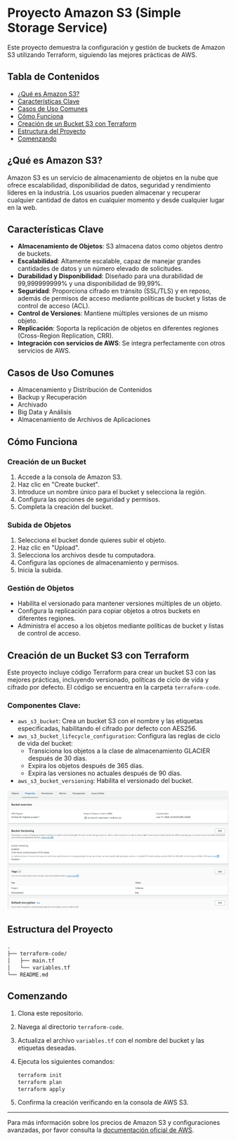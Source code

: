 # Proyecto Amazon S3 (Simple Storage Service)

Este proyecto demuestra la configuración y gestión de buckets de Amazon S3 utilizando Terraform, siguiendo las mejores prácticas de AWS.

## Tabla de Contenidos
- [¿Qué es Amazon S3?](#qué-es-amazon-s3)
- [Características Clave](#características-clave)
- [Casos de Uso Comunes](#casos-de-uso-comunes)
- [Cómo Funciona](#cómo-funciona)
- [Creación de un Bucket S3 con Terraform](#creación-de-un-bucket-s3-con-terraform)
- [Estructura del Proyecto](#estructura-del-proyecto)
- [Comenzando](#comenzando)

## ¿Qué es Amazon S3?

Amazon S3 es un servicio de almacenamiento de objetos en la nube que ofrece escalabilidad, disponibilidad de datos, seguridad y rendimiento líderes en la industria. Los usuarios pueden almacenar y recuperar cualquier cantidad de datos en cualquier momento y desde cualquier lugar en la web.

## Características Clave

- **Almacenamiento de Objetos**: S3 almacena datos como objetos dentro de buckets.
- **Escalabilidad**: Altamente escalable, capaz de manejar grandes cantidades de datos y un número elevado de solicitudes.
- **Durabilidad y Disponibilidad**: Diseñado para una durabilidad de 99,999999999% y una disponibilidad de 99,99%.
- **Seguridad**: Proporciona cifrado en tránsito (SSL/TLS) y en reposo, además de permisos de acceso mediante políticas de bucket y listas de control de acceso (ACL).
- **Control de Versiones**: Mantiene múltiples versiones de un mismo objeto.
- **Replicación**: Soporta la replicación de objetos en diferentes regiones (Cross-Region Replication, CRR).
- **Integración con servicios de AWS**: Se integra perfectamente con otros servicios de AWS.

## Casos de Uso Comunes

- Almacenamiento y Distribución de Contenidos
- Backup y Recuperación
- Archivado
- Big Data y Análisis
- Almacenamiento de Archivos de Aplicaciones

## Cómo Funciona

### Creación de un Bucket
1. Accede a la consola de Amazon S3.
2. Haz clic en "Create bucket".
3. Introduce un nombre único para el bucket y selecciona la región.
4. Configura las opciones de seguridad y permisos.
5. Completa la creación del bucket.

### Subida de Objetos
1. Selecciona el bucket donde quieres subir el objeto.
2. Haz clic en "Upload".
3. Selecciona los archivos desde tu computadora.
4. Configura las opciones de almacenamiento y permisos.
5. Inicia la subida.

### Gestión de Objetos
- Habilita el versionado para mantener versiones múltiples de un objeto.
- Configura la replicación para copiar objetos a otros buckets en diferentes regiones.
- Administra el acceso a los objetos mediante políticas de bucket y listas de control de acceso.

## Creación de un Bucket S3 con Terraform

Este proyecto incluye código Terraform para crear un bucket S3 con las mejores prácticas, incluyendo versionado, políticas de ciclo de vida y cifrado por defecto. El código se encuentra en la carpeta `terraform-code`.

### Componentes Clave:

- `aws_s3_bucket`: Crea un bucket S3 con el nombre y las etiquetas especificadas, habilitando el cifrado por defecto con AES256.
- `aws_s3_bucket_lifecycle_configuration`: Configura las reglas de ciclo de vida del bucket:
  - Transiciona los objetos a la clase de almacenamiento GLACIER después de 30 días.
  - Expira los objetos después de 365 días.
  - Expira las versiones no actuales después de 90 días.
- `aws_s3_bucket_versioning`: Habilita el versionado del bucket.

![Diagrama S3](https://github.com/Andherson333333/AWS-IAC/blob/main/S3%20Service/imagenes/s3-1.png)

## Estructura del Proyecto

```
.
├── terraform-code/
│   ├── main.tf
│   └── variables.tf
└── README.md
```

## Comenzando

1. Clona este repositorio.
2. Navega al directorio `terraform-code`.
3. Actualiza el archivo `variables.tf` con el nombre del bucket y las etiquetas deseadas.
4. Ejecuta los siguientes comandos:

   ```
   terraform init
   terraform plan
   terraform apply
   ```

5. Confirma la creación verificando en la consola de AWS S3.

---

Para más información sobre los precios de Amazon S3 y configuraciones avanzadas, por favor consulta la [documentación oficial de AWS](https://aws.amazon.com/s3/).
